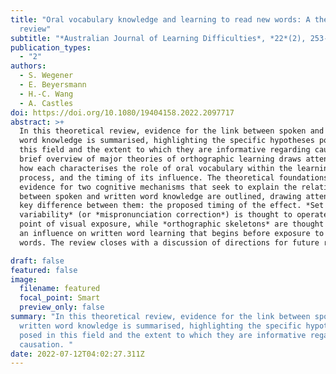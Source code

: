 ```yaml
---
title: "Oral vocabulary knowledge and learning to read new words: A theoretical
  review"
subtitle: "*Australian Journal of Learning Difficulties*, *22*(2), 253-278"
publication_types:
  - "2"
authors:
  - S. Wegener
  - E. Beyersmann
  - H.-C. Wang
  - A. Castles
doi: https://doi.org/10.1080/19404158.2022.2097717
abstract: >+
  In this theoretical review, evidence for the link between spoken and written
  word knowledge is summarised, highlighting the specific hypotheses posed in
  this field and the extent to which they are informative regarding causation. A
  brief overview of major theories of orthographic learning draws attention to
  how each characterises the role of oral vocabulary within the learning
  process, and the timing of its influence. The theoretical foundations and
  evidence for two cognitive mechanisms that seek to explain the relationship
  between spoken and written word knowledge are outlined, drawing attention to a
  key difference between them: the proposed timing of the effect. *Set for
  variability* (or *mispronunciation correction*) is thought to operate from the
  point of visual exposure, while *orthographic skeletons* are thought to exert
  an influence on written word learning that begins before exposure to written
  words. The review closes with a discussion of directions for future research.

draft: false
featured: false
image:
  filename: featured
  focal_point: Smart
  preview_only: false
summary: "In this theoretical review, evidence for the link between spoken and
  written word knowledge is summarised, highlighting the specific hypotheses
  posed in this field and the extent to which they are informative regarding
  causation. "
date: 2022-07-12T04:02:27.311Z
---
```

